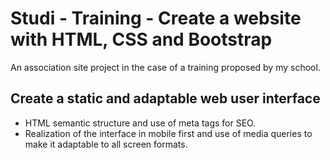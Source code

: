 # Studi - Training - Create a website with HTML, CSS and Bootstrap

An association site project in the case of a training proposed by my school.

## Create a static and adaptable web user interface
* HTML semantic structure and use of meta tags for SEO.
* Realization of the interface in mobile first and use of media queries to make it adaptable to all screen formats.
